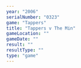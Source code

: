 ```yaml
---
year: "2006"
serialNumber: "0323" 
game: "Tappers"
title: "Tappers v The Min"
gameLocation: ""
gameDate: ""
result: ""
resultType: ""
type: "game"
---
```

